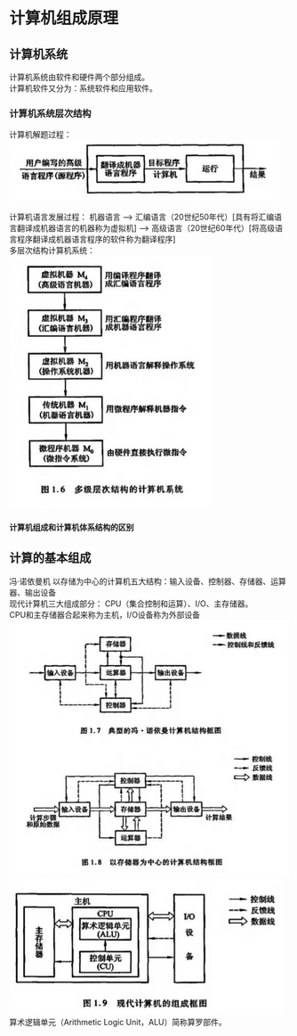 # 计算机组成原理

## 计算机系统
计算机系统由软件和硬件两个部分组成。   
计算机软件又分为：系统软件和应用软件。    

### 计算机系统层次结构
计算机解题过程：
![解题过程](/img/resolve.jpg)    

计算机语言发展过程：
机器语言 ——> 汇编语言（20世纪50年代）[具有将汇编语言翻译成机器语言的机器称为虚拟机] ——> 高级语言（20世纪60年代）[将高级语言程序翻译成机器语言程序的软件称为翻译程序]  
多层次结构计算机系统：
![leval](/img/leval.jpg)

#### 计算机组成和计算机体系结构的区别

## 计算的基本组成
冯·诺依曼机
以存储为中心的计算机五大结构：输入设备、控制器、存储器、运算器、输出设备   
现代计算机三大组成部分： CPU（集合控制和运算）、I/O、主存储器。    
CPU和主存储器合起来称为主机，I/O设备称为外部设备    
![冯](/img/feng.jpg)
![now](/img/nowcomputer.jpg)     
算术逻辑单元（Arithmetic Logic Unit，ALU）简称算罗部件。
